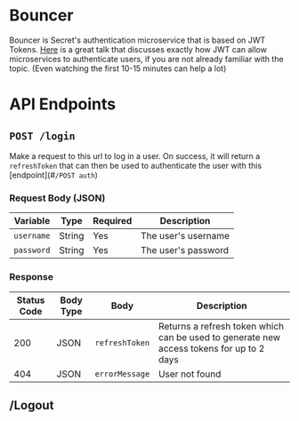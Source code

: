 # Bouncer
Bouncer is Secret's authentication microservice that is based on JWT Tokens.
[Here](https://youtu.be/SLc3cTlypwM) is a great talk that discusses exactly
how JWT can allow microservices to authenticate users, if you are not already
familiar with the topic. (Even watching the first 10-15 minutes can help a lot)

# API Endpoints

## `POST /login`
Make a request to this url to log in a user. On success, it will return a 
`refreshToken` that can then be used to authenticate the user with this 
[endpoint](#`/POST auth`)

### Request Body (JSON)
| Variable | Type | Required | Description |
|----------|------|----------|-------------|
| `username` | String | Yes | The user's username |
| `password` | String | Yes | The user's password |
### Response
| Status Code | Body Type | Body | Description |
|-------------|-----------|------|-------------|
| 200 | JSON | `refreshToken` | Returns a refresh token which can be used to generate new access tokens for up to 2 days |
| 404 | JSON | `errorMessage` | User not found |

## /Logout

